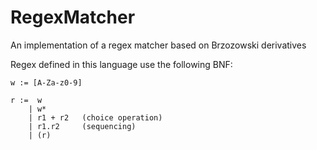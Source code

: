 # RegexMatcher
An  implementation of a regex matcher based on Brzozowski derivatives

Regex defined in this language use the following BNF:
```
w := [A-Za-z0-9]

r :=  w
    | w*
    | r1 + r2   (choice operation)
    | r1.r2     (sequencing)
    | (r)
```
